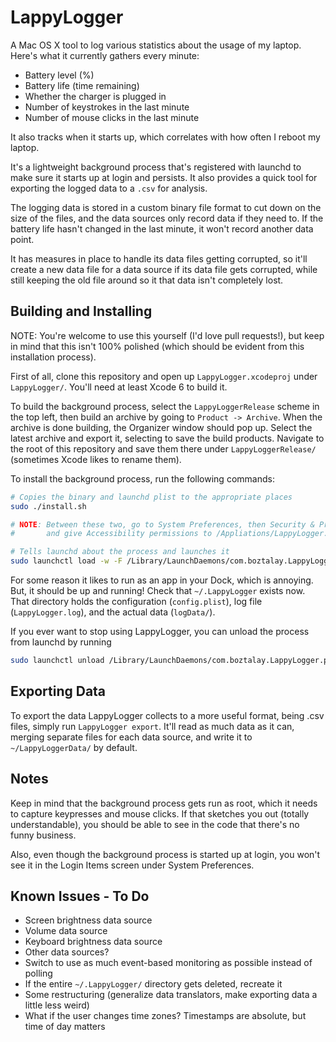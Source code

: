 LappyLogger
===========

A Mac OS X tool to log various statistics about the usage of my laptop. Here's what it currently gathers every minute:

* Battery level (%)
* Battery life (time remaining)
* Whether the charger is plugged in
* Number of keystrokes in the last minute
* Number of mouse clicks in the last minute

It also tracks when it starts up, which correlates with how often I reboot my laptop.

It's a lightweight background process that's registered with launchd to make sure it starts up at login and persists. It also provides a quick tool for exporting the logged data to a `.csv` for analysis.

The logging data is stored in a custom binary file format to cut down on the size of the files, and the data sources only record data if they need to. If the battery life hasn't changed in the last minute, it won't record another data point.

It has measures in place to handle its data files getting corrupted, so it'll create a new data file for a data source if its data file gets corrupted, while still keeping the old file around so it that data isn't completely lost.

Building and Installing
-----------------------

NOTE: You're welcome to use this yourself (I'd love pull requests!), but keep in mind that this isn't 100% polished (which should be evident from this installation process).

First of all, clone this repository and open up `LappyLogger.xcodeproj` under `LappyLogger/`. You'll need at least Xcode 6 to build it.

To build the background process, select the `LappyLoggerRelease` scheme in the top left, then build an archive by going to `Product -> Archive`. When the archive is done building, the Organizer window should pop up. Select the latest archive and export it, selecting to save the build products. Navigate to the root of this repository and save them there under `LappyLoggerRelease/` (sometimes Xcode likes to rename them).

To install the background process, run the following commands:

```bash
# Copies the binary and launchd plist to the appropriate places
sudo ./install.sh

# NOTE: Between these two, go to System Preferences, then Security & Privacy
#       and give Accessibility permissions to /Appliations/LappyLogger.app

# Tells launchd about the process and launches it
sudo launchctl load -w -F /Library/LaunchDaemons/com.boztalay.LappyLogger.plist
```

For some reason it likes to run as an app in your Dock, which is annoying. But, it should be up and running! Check that `~/.LappyLogger` exists now. That directory holds the configuration (`config.plist`), log file (`LappyLogger.log`), and the actual data (`logData/`).

If you ever want to stop using LappyLogger, you can unload the process from launchd by running

```bash
sudo launchctl unload /Library/LaunchDaemons/com.boztalay.LappyLogger.plist
```

Exporting Data
--------------

To export the data LappyLogger collects to a more useful format, being .csv files, simply run `LappyLogger export`. It'll read as much data as it can, merging separate files for each data source, and write it to `~/LappyLoggerData/` by default.

Notes
-----

Keep in mind that the background process gets run as root, which it needs to capture keypresses and mouse clicks. If that sketches you out (totally understandable), you should be able to see in the code that there's no funny business.

Also, even though the background process is started up at login, you won't see it in the Login Items screen under System Preferences.

Known Issues - To Do
--------------------

* Screen brightness data source
* Volume data source
* Keyboard brightness data source
* Other data sources?
* Switch to use as much event-based monitoring as possible instead of polling
* If the entire `~/.LappyLogger/` directory gets deleted, recreate it
* Some restructuring (generalize data translators, make exporting data a little less weird)
* What if the user changes time zones? Timestamps are absolute, but time of day matters
